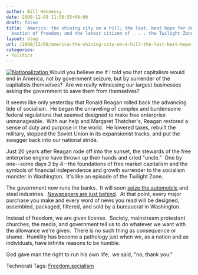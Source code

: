 ```yaml
---
author: Bill Hennessy
date: 2008-12-09 11:50:55+00:00
draft: false
title: 'America: the shining city on a hill; the last, best hope for democracy; the
  bastion of freedom; and the latest citizen of . . . the Twilight Zone'
layout: blog
url: /2008/12/09/america-the-shining-city-on-a-hill-the-last-best-hope-for-democracy-the-bastion-of-freedom-and-the-latest-citizen-of-the-twilight-zone/
categories:
- Politics
---
```


[![Nationalization](https://hennessysview.com/wp-content/uploads/2008/12/nationalization.jpg)
](https://drudgereport.com) Would you believe me if I told you that capitalism would end in America, not by government seizure, but by surrender of the capitalists themselves?  Are we really witnessing our largest businesses asking the government to save them from themselves?

It seems like only yesterday that Ronald Reagan rolled back the advancing tide of socialism.  He began the unraveling of complex and burdensome federal regulations that seemed designed to make free enterprise unmanageable.  With our help and Margaret Thatcher's, Reagan restored a sense of duty and purpose in the world.  He lowered taxes, rebuilt the military, stopped the Soviet Union in its expansionist tracks, and put the swagger back into our national stride.

Just 20 years after Reagan rode off into the sunset, the stewards of the free enterprise engine have thrown up their hands and cried "uncle."  One by one--some days 2 by 4--the foundations of free market capitalism and the symbols of financial independence and growth surrender to the socialism monster in Washington.  It's like an episode of the Twilight Zone.

The government now runs the banks.  It will soon [seize the automobile](https://michellemalkin.com/) and steel industries.  [Newspapers are just behind](https://gatewaypundit.blogspot.com/2008/12/hah-ny-times-hocks-building-bushies.html).  At that point, every major purchase you make and every word of news you read will be designed, assembled, packaged, filtered, and sold by a bureaucrat in Washington.

Instead of freedom, we are given license.  Society, mainstream protestant churches, the media, and government tell us to do whatever we want with the allowance we're given.  There is no such thing as consequence or shame.  Humility has become a pathology just when we, as a nation and as individuals, have infinite reasons to be humble.

God gave man the right to run his own life;  we said, "no, thank you."


Technorati Tags: [Freedom](https://technorati.com/tags/Freedom),[socialism](https://technorati.com/tags/socialism)
